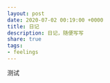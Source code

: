 ```yaml
---
layout: post
date: 2020-07-02 00:19:00 +0000
title: 日记
description: 日记，随便写写
share: true
tags: 
- feelings
---
```


测试
